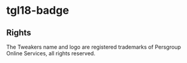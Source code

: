 # tgl18-badge


## Rights
The Tweakers name and logo are registered trademarks of Persgroup Online Services, all rights reserved.
